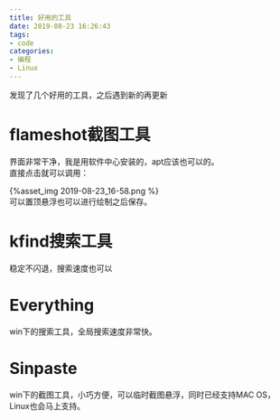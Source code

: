 ```yaml
---
title: 好用的工具
date: 2019-08-23 16:26:43
tags:
- code
categories:
- 编程
- Linux
---
```

发现了几个好用的工具，之后遇到新的再更新
<!--more-->
# flameshot截图工具  
界面非常干净，我是用软件中心安装的，apt应该也可以的。  
直接点击就可以调用：  

{%asset_img 2019-08-23_16-58.png %}   
可以置顶悬浮也可以进行绘制之后保存。
# kfind搜索工具
稳定不闪退，搜索速度也可以

# Everything
win下的搜索工具，全局搜索速度非常快。

# Sinpaste
win下的截图工具，小巧方便，可以临时截图悬浮，同时已经支持MAC OS，Linux也会马上支持。

